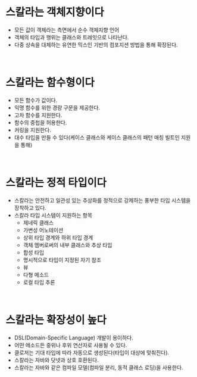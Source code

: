 # 스칼라는 객체지향이다
* 모든 값이 객체라는 측면에서 순수 객체지향 언어
* 객체의 타입과 행위는 클래스와 트레잇으로 나타난다.
* 다중 상속을 대체하는 유연한 믹스인 기반의 컴포지션 방법을 통해 확장된다. 
</br>

# 스칼라는 함수형이다
* 모든 함수가 값이다.
* 익명 함수를 위한 경량 구문을 제공한다.
* 고차 함수를 지원한다.
* 함수의 중첩을 허용한다.
* 커링을 지원한다.
* 대수 타입을 만들 수 있다(케이스 클래스와 케이스 클래스의 패턴 매칭 빌트인 지원을 통해)
</br>

# 스칼라는 정적 타입이다
* 스칼라는 안전하고 일관성 있는 추상화를 정적으로 강제하는 풍부한 타입 시스템을 장착하고 있다.
* 스칼라 타입 시스템이 지원하는 항목
  * 제네릭 클래스
  * 가변성 어노테이션
  * 상위 타입 경계와 하위 타입 경계
  * 객체 멤버로써의 내부 클래스와 추상 타입
  * 합성 타입
  * 명시적으로 타입이 지정된 자기 참조
  * 뷰
  * 다형 메소드
  * 로컬 타입 추론
</br>

# 스칼라는 확장성이 높다
* DSL(Domain-Specific Language) 개발이 용이하다.
* 어떤 메소드든 중위나 후위 연산자로 사용될 수 있다.
* 클로저는 기대 타입에 따라 자동으로 생성된다(타입이 대상에 맞춰진다).
* 스칼라는 자바와 닷넷과 상호 호환된다. 
* 스칼라는 자바와 같은 컴파일 모델(컴파일 분리, 동적 클래스 로딩)을 사용한다.
